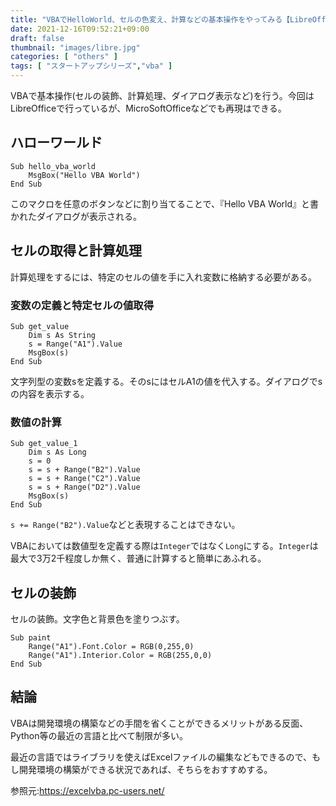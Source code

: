 ```yaml
---
title: "VBAでHelloWorld、セルの色変え、計算などの基本操作をやってみる【LibreOffice】"
date: 2021-12-16T09:52:21+09:00
draft: false
thumbnail: "images/libre.jpg"
categories: [ "others" ]
tags: [ "スタートアップシリーズ","vba" ]
---
```


VBAで基本操作(セルの装飾、計算処理、ダイアログ表示など)を行う。今回はLibreOfficeで行っているが、MicroSoftOfficeなどでも再現はできる。

## ハローワールド

    Sub hello_vba_world
    	MsgBox("Hello VBA World")
    End Sub

このマクロを任意のボタンなどに割り当てることで、『Hello VBA World』と書かれたダイアログが表示される。


## セルの取得と計算処理

計算処理をするには、特定のセルの値を手に入れ変数に格納する必要がある。

### 変数の定義と特定セルの値取得

    Sub get_value
    	Dim s As String
    	s = Range("A1").Value
    	MsgBox(s)
    End Sub

文字列型の変数sを定義する。そのsにはセルA1の値を代入する。ダイアログでsの内容を表示する。

### 数値の計算

    Sub get_value_1
    	Dim s As Long
    	s = 0
    	s = s + Range("B2").Value
    	s = s + Range("C2").Value
    	s = s + Range("D2").Value
    	MsgBox(s)
    End Sub

`s += Range("B2").Value`などと表現することはできない。

VBAにおいては数値型を定義する際は`Integer`ではなく`Long`にする。`Integer`は最大で3万2千程度しか無く、普通に計算すると簡単にあふれる。

## セルの装飾

セルの装飾。文字色と背景色を塗りつぶす。

    Sub paint
    	Range("A1").Font.Color = RGB(0,255,0)
    	Range("A1").Interior.Color = RGB(255,0,0)
    End Sub


## 結論

VBAは開発環境の構築などの手間を省くことができるメリットがある反面、Python等の最近の言語と比べて制限が多い。

最近の言語ではライブラリを使えばExcelファイルの編集などもできるので、もし開発環境の構築ができる状況であれば、そちらをおすすめする。

参照元:https://excelvba.pc-users.net/

